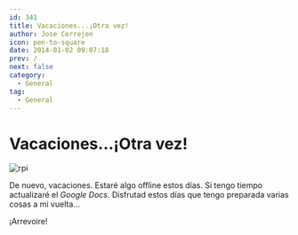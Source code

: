 ```yaml
---
id: 341
title: Vacaciones...¡Otra vez!
author: Jose Cerrejon
icon: pen-to-square
date: 2014-01-02 09:07:18
prev: /
next: false
category:
  - General
tag:
  - General
---
```


# Vacaciones...¡Otra vez!

![rpi](/images/01_RaspberryPi.jpg)

De nuevo, vacaciones. Estaré algo offline estos días. Si tengo tiempo actualizaré el *Google Docs*. Disfrutad estos días que tengo preparada varias cosas a mi vuelta...

¡Arrevoire!